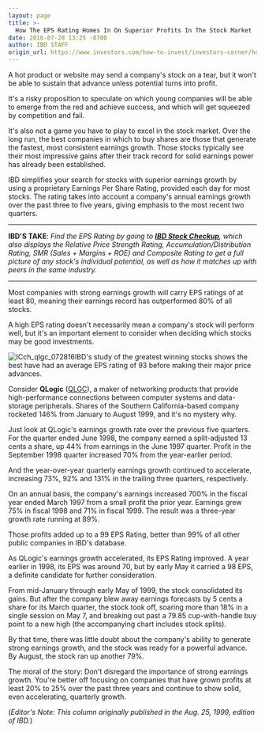 ```yaml
---
layout: page
title: >-
  How The EPS Rating Homes In On Superior Profits In The Stock Market
date: 2016-07-28 13:25 -0700
author: IBD STAFF
origin_url: https://www.investors.com/how-to-invest/investors-corner/how-the-eps-rating-homes-in-on-superior-profits-in-the-stock-market/
---
```


A hot product or website may send a company's stock on a tear, but it won't be able to sustain that advance unless potential turns into profit.



It's a risky proposition to speculate on which young companies will be able to emerge from the red and achieve success, and which will get squeezed by competition and fail.

It's also not a game you have to play to excel in the stock market. Over the long run, the best companies in which to buy shares are those that generate the fastest, most consistent earnings growth. Those stocks typically see their most impressive gains after their track record for solid earnings power has already been established.

IBD simplifies your search for stocks with superior earnings growth by using a proprietary Earnings Per Share Rating, provided each day for most stocks. The rating takes into account a company's annual earnings growth over the past three to five years, giving emphasis to the most recent two quarters.

---

**IBD'S TAKE**: _Find the EPS Rating by going to **[IBD Stock Checkup](http://research.investors.com/stock-checkup/)**, which also displays the Relative Price Strength Rating, Accumulation/Distribution Rating, SMR (Sales + Margins + ROE) and Composite Rating to get a full picture of any stock's individual potential, as well as how it matches up with peers in the same industry._

---

Most companies with strong earnings growth will carry EPS ratings of at least 80, meaning their earnings record has outperformed 80% of all stocks.

A high EPS rating doesn't necessarily mean a company's stock will perform well, but it's an important element to consider when deciding which stocks may be good investments.

![ICch_qlgc_072816](https://www.investors.com/wp-content/uploads/2016/07/ICch_qlgc_072816-1024x577.jpg)IBD's study of the greatest winning stocks shows the best have had an average EPS rating of 93 before making their major price advances.

Consider **QLogic** ([QLGC](https://research.investors.com/quote.aspx?symbol=QLGC)), a maker of networking products that provide high-performance connections between computer systems and data-storage peripherals. Shares of the Southern California-based company rocketed 146% from January to August 1999, and it's no mystery why.

Just look at QLogic's earnings growth rate over the previous five quarters. For the quarter ended June 1998, the company earned a split-adjusted 13 cents a share, up 44% from earnings in the June 1997 quarter. Profit in the September 1998 quarter increased 70% from the year-earlier period.

And the year-over-year quarterly earnings growth continued to accelerate, increasing 73%, 92% and 131% in the trailing three quarters, respectively.

On an annual basis, the company's earnings increased 700% in the fiscal year ended March 1997 from a small profit the prior year. Earnings grew 75% in fiscal 1998 and 71% in fiscal 1999. The result was a three-year growth rate running at 89%.

Those profits added up to a 99 EPS Rating, better than 99% of all other public companies in IBD's database.

As QLogic's earnings growth accelerated, its EPS Rating improved. A year earlier in 1998, its EPS was around 70, but by early May it carried a 98 EPS, a definite candidate for further consideration.

From mid-January through early May of 1999, the stock consolidated its gains. But after the company blew away earnings forecasts by 5 cents a share for its March quarter, the stock took off, soaring more than 18% in a single session on May 7, and breaking out past a 79.85 cup-with-handle buy point to a new high (the accompanying chart includes stock splits).

By that time, there was little doubt about the company's ability to generate strong earnings growth, and the stock was ready for a powerful advance. By August, the stock ran up another 79%.

The moral of the story: Don't disregard the importance of strong earnings growth. You're better off focusing on companies that have grown profits at least 20% to 25% over the past three years and continue to show solid, even accelerating, quarterly growth.

(_Editor's Note: This column originally published in the Aug. 25, 1999, edition of IBD._)
